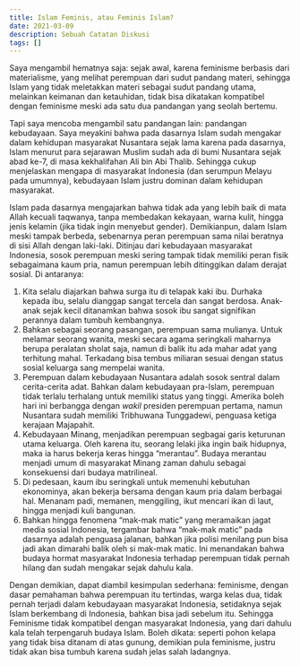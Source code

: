 ```yaml
---
title: Islam Feminis, atau Feminis Islam?
date: 2021-03-09
description: Sebuah Catatan Diskusi
tags: []
---
```

Saya mengambil hematnya saja: sejak awal, karena feminisme berbasis dari materialisme, yang melihat perempuan dari sudut pandang materi, sehingga Islam yang tidak meletakkan materi sebagai sudut pandang utama, melainkan keimanan dan ketauhidan, tidak bisa dikatakan kompatibel dengan feminisme meski ada satu dua pandangan yang seolah bertemu.

Tapi saya mencoba mengambil satu pandangan lain: pandangan kebudayaan. Saya meyakini bahwa pada dasarnya Islam sudah mengakar dalam kehidupan masyarakat Nusantara sejak lama karena pada dasarnya, Islam menurut para sejarawan Muslim sudah ada di bumi Nusantara sejak abad ke-7, di masa kekhalifahan Ali bin Abi Thalib. Sehingga cukup menjelaskan mengapa di masyarakat Indonesia (dan serumpun Melayu pada umumnya), kebudayaan Islam justru dominan dalam kehidupan masyarakat.

Islam pada dasarnya mengajarkan bahwa tidak ada yang lebih baik di mata Allah kecuali taqwanya, tanpa membedakan kekayaan, warna kulit, hingga jenis kelamin (jika tidak ingin menyebut gender). Demikianpun, dalam Islam meski tampak berbeda, sebenarnya peran perempuan sama nilai beratnya di sisi Allah dengan laki-laki. Ditinjau dari kebudayaan masyarakat Indonesia, sosok perempuan meski sering tampak tidak memiliki peran fisik sebagaimana kaum pria, namun perempuan lebih ditinggikan dalam derajat sosial. Di antaranya:

1. Kita selalu diajarkan bahwa surga itu di telapak kaki ibu. Durhaka kepada ibu, selalu dianggap sangat tercela dan sangat berdosa. Anak-anak sejak kecil ditanamkan bahwa sosok ibu sangat signifikan perannya dalam tumbuh kembangnya.
2. Bahkan sebagai seorang pasangan, perempuan sama mulianya. Untuk melamar seorang wanita, meski secara agama seringkali maharnya berupa peralatan sholat saja, namun di balik itu ada mahar adat yang terhitung mahal. Terkadang bisa tembus miliaran sesuai dengan status sosial keluarga sang mempelai wanita.
3. Perempuan dalam kebudayaan Nusantara adalah sosok sentral dalam cerita-cerita adat. Bahkan dalam kebudayaan pra-Islam, perempuan tidak terlalu terhalang untuk memiliki status yang tinggi. Amerika boleh hari ini berbangga dengan *wakil* presiden perempuan pertama, namun Nusantara sudah memiliki Tribhuwana Tunggadewi, penguasa ketiga kerajaan Majapahit.
4. Kebudayaan Minang, menjadikan perempuan segbagai garis keturunan utama keluarga. Oleh karena itu, seorang lelaki jika ingin baik hidupnya, maka ia harus bekerja keras hingga “merantau”. Budaya merantau menjadi umum di masyarakat Minang zaman dahulu sebagai konsekuensi dari budaya matrilineal. 
5. Di pedesaan, kaum ibu seringkali untuk memenuhi kebutuhan ekonominya, akan bekerja bersama dengan kaum pria dalam berbagai hal. Menanam padi, memanen, menggiling, ikut mencari ikan di laut, hingga menjadi kuli bangunan.
6. Bahkan hingga fenomena “mak-mak matic” yang meramaikan jagat media sosial Indonesia, tergambar bahwa “mak-mak matic” pada dasarnya adalah penguasa jalanan, bahkan jika polisi menilang pun bisa jadi akan dimarahi balik oleh si mak-mak matic. Ini menandakan bahwa budaya hormat masyarakat Indonesia terhadap perempuan tidak pernah hilang dan sudah mengakar sejak dahulu kala.

Dengan demikian, dapat diambil kesimpulan sederhana: feminisme, dengan dasar pemahaman bahwa perempuan itu tertindas, warga kelas dua, tidak pernah terjadi dalam kebudayaan masyarakat Indonesia, setidaknya sejak Islam berkembang di Indonesia, bahkan bisa jadi sebelum itu. Sehingga Feminisme tidak kompatibel dengan masyarakat Indonesia, yang dari dahulu kala telah terpengaruh budaya Islam. Boleh dikata: seperti pohon kelapa yang tidak bisa ditanam di atas gunung, demikian pula feminisme, justru tidak akan bisa tumbuh karena sudah jelas salah ladangnya.
